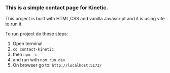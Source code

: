 ### This is a simple contact page for Kinetic.

This project is built with HTML,CSS and vanilla Javascript and it is using vite to run it.

To run project do these steps:
1. Open terminal
2. `cd contact-kinetic `
3. then `npm -i`
4. and run with `npm run dev`
5. On browser go to: `http://localhost:5173/`

